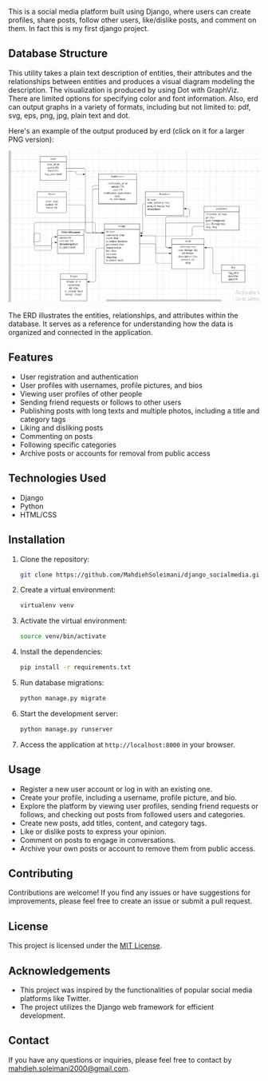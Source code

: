 
This is a social media platform built using Django, where users can create profiles, share posts, follow other users, like/dislike posts, and comment on them.
In fact this is my first django project. 

## Database Structure
This utility takes a plain text description of entities, their attributes and the relationships between entities and produces a visual diagram modeling the description. The visualization is produced by using Dot with GraphViz. There are limited options for specifying color and font information. Also, erd can output graphs in a variety of formats, including but not limited to: pdf, svg, eps, png, jpg, plain text and dot.

Here's an example of the output produced by erd (click on it for a larger PNG version):

![ERD.png](ERD.png)

The ERD illustrates the entities, relationships, and attributes within the database. It serves as a reference for understanding how the data is organized and connected in the application.

## Features

- User registration and authentication
- User profiles with usernames, profile pictures, and bios
- Viewing user profiles of other people
- Sending friend requests or follows to other users
- Publishing posts with long texts and multiple photos, including a title and category tags
- Liking and disliking posts
- Commenting on posts
- Following specific categories
- Archive posts or accounts for removal from public access

## Technologies Used

- Django
- Python
- HTML/CSS


## Installation

1. Clone the repository:

   ```bash
   git clone https://github.com/MahdiehSoleimani/django_socialmedia.git
   ```

2. Create a virtual environment:

   ```bash
   virtualenv venv
   ```

3. Activate the virtual environment:

   ```bash
   source venv/bin/activate
   ```

4. Install the dependencies:

   ```bash
   pip install -r requirements.txt
   ```

5. Run database migrations:

   ```bash
   python manage.py migrate
   ```

6. Start the development server:

   ```bash
   python manage.py runserver
   ```

7. Access the application at `http://localhost:8000` in your browser.

## Usage

- Register a new user account or log in with an existing one.
- Create your profile, including a username, profile picture, and bio.
- Explore the platform by viewing user profiles, sending friend requests or follows, and checking out posts from followed users and categories.
- Create new posts, add titles, content, and category tags.
- Like or dislike posts to express your opinion.
- Comment on posts to engage in conversations.
- Archive your own posts or account to remove them from public access.

## Contributing

Contributions are welcome! If you find any issues or have suggestions for improvements, please feel free to create an issue or submit a pull request.

## License

This project is licensed under the [MIT License](LICENSE).

## Acknowledgements

- This project was inspired by the functionalities of popular social media platforms like Twitter.
- The project utilizes the Django web framework for efficient development.

## Contact

If you have any questions or inquiries, please feel free to contact by mahdieh.soleimani2000@gmail.com.

